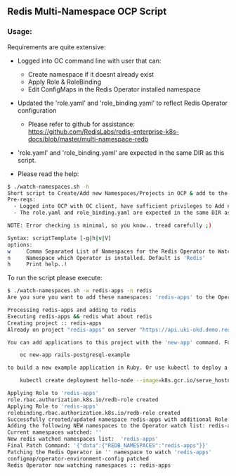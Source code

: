 ## Redis Multi-Namespace OCP Script

### Usage: 

Requirements are quite extensive: 
- Logged into OC command line with user that can:
  - Create namespace if it doesnt already exist
  - Apply Role & RoleBinding 
  - Edit ConfigMaps in the Redis Operator installed namespace
- Updated the 'role.yaml' and 'role_binding.yaml' to reflect Redis Operator configuration 
  - Please refer to github for assistance: https://github.com/RedisLabs/redis-enterprise-k8s-docs/blob/master/multi-namespace-redb
- 'role.yaml' and 'role_binding.yaml' are expected in the same DIR as this script. 


- Please read the help: 
```bash
$ ./watch-namespaces.sh -h
Short script to Create/Add new Namespaces/Projects in OCP & add to the Redis Operator watchlist
Pre-reqs: 
  - Logged into OCP with OC client, have sufficient privileges to Add new projects, add Role & RoleBindings and edit the ConfigMap in the Redis Operators namespace
  - The role.yaml and role_binding.yaml are expected in the same DIR as this script. Please copy and update from https://github.com/RedisLabs/redis-enterprise-k8s-docs/blob/master/multi-namespace-redb

NOTE: Error checking is minimal, so you know.. tread carefully ;)

Syntax: scriptTemplate [-g|h|v|V]
options:
w     Comma Separated List of Namespaces for the Redis Operator to Watch
n     Namespace which Operator is installed. Default is 'Redis'
h     Print help..!

```

To run the script please execute: 

```bash
$ ./watch-namespaces.sh -w redis-apps -n redis
Are you sure you want to add these namespaces: 'redis-apps' to the Operator watchlist in 'redis'? 'y' to continue or 'n' to bail! y

Processing redis-apps and adding to redis 
Executing redis-apps && redis what about redis
Creating project :: redis-apps
Already on project "redis-apps" on server "https://api.uki-okd.demo.redislabs.com:6443".

You can add applications to this project with the 'new-app' command. For example, try:

    oc new-app rails-postgresql-example

to build a new example application in Ruby. Or use kubectl to deploy a simple Kubernetes application:

    kubectl create deployment hello-node --image=k8s.gcr.io/serve_hostname

Applying Role to 'redis-apps'
role.rbac.authorization.k8s.io/redb-role created
Applying Role to 'redis-apps'
rolebinding.rbac.authorization.k8s.io/redb-role created
Successfully created/updated namespace redis-apps with additional Role & RoleBinding
Adding the following NEW namespaces to the Operator watch list: redis-apps
Current namespaces watched: ''
New redis watched namespaces list:  'redis-apps'
Final Patch Command: '{"data":{"REDB_NAMESPACES":"redis-apps"}}'
Patching the Redis Operator in '' namespace to watch 'redis-apps'
configmap/operator-environment-config patched
Redis Operator now watching namespaces :: redis-apps
```